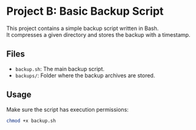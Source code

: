 # Project B: Basic Backup Script

This project contains a simple backup script written in Bash.  
It compresses a given directory and stores the backup with a timestamp.

## Files

- `backup.sh`: The main backup script.
- `backups/`: Folder where the backup archives are stored.

## Usage

Make sure the script has execution permissions:

```bash
chmod +x backup.sh
